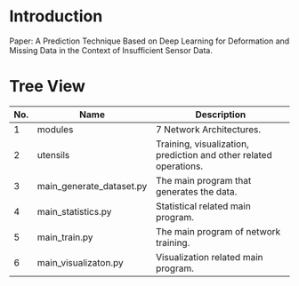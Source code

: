 # Introduction

Paper: A Prediction Technique Based on Deep Learning for Deformation and Missing Data in the Context of Insufficient Sensor Data.  

# Tree View

| No.  | Name                     | Description                                                  |
| ---- | ------------------------ | ------------------------------------------------------------ |
| 1    | modules                  | 7 Network Architectures.                                     |  
| 2    | utensils                 | Training, visualization, prediction and other related operations. |
| 3    | main_generate_dataset.py | The main program that generates the data.                    |
| 4    | main_statistics.py       | Statistical related main program.                            |
| 5    | main_train.py            | The main program of network training.                        |
| 6    | main_visualizaton.py     | Visualization related main program.                          |


